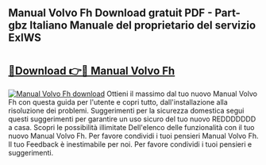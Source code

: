 ## Manual Volvo Fh Download gratuit PDF - Part-gbz Italiano Manuale del proprietario del servizio ExlWS

# <h2><a href="http://dfebtrf.blite.top/?on=Manual+Volvo+Fh">🔗Download 👉🔴 Manual Volvo Fh</a></h2>

[![Manual Volvo Fh download](https://i.imgur.com/lujVjoI.png)](http://dfebtrf.blite.top/?on=Manual+Volvo+Fh)
Ottieni il massimo dal tuo nuovo Manual Volvo Fh con questa guida per l'utente e copri tutto, dall'installazione alla risoluzione dei problemi. Suggerimenti per la sicurezza domestica segui questi suggerimenti per garantire un uso sicuro del tuo nuovo REDDDDDDD a casa. Scopri le possibilità illimitate Dell'elenco delle funzionalità con il tuo nuovo Manual Volvo Fh. Per favore condividi i tuoi pensieri Manual Volvo Fh. Il tuo Feedback è inestimabile per noi. Per favore condividi i tuoi pensieri e suggerimenti.
